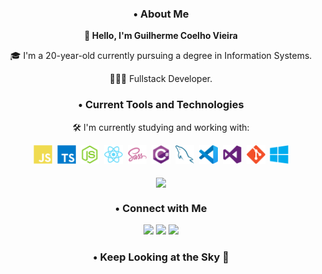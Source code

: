 <h3 align="center">• About Me</h3>
<p align="center"><strong>👋 Hello, I'm Guilherme Coelho Vieira</strong></p>
<p align="center">🎓 I'm a 20-year-old currently pursuing a degree in Information Systems.</p>
<p align="center">👨🏾‍💻 Fullstack Developer.</p>
<h3 align="center">• Current Tools and Technologies</h3>
<p align="center">🛠️ I'm currently studying and working with:</p>
<div align="center" style="display: inline_block">
  <a href="https://www.javascript.com/"><img alt="JavaScript" title="JavaScript" height="30" width="30" src="https://raw.githubusercontent.com/devicons/devicon/master/icons/javascript/javascript-plain.svg"></a>&nbsp;
  <a href="https://www.typescriptlang.org/"><img alt="TypeScript" title="TypeScript" height="30" width="30" src="https://raw.githubusercontent.com/devicons/devicon/master/icons/typescript/typescript-plain.svg"></a>&nbsp;
  <a href="https://nodejs.dev/en/learn/"><img alt="NodeJs" title="NodeJs" height="30" width="30" src="https://raw.githubusercontent.com/devicons/devicon/master/icons/nodejs/nodejs-original.svg"></a>&nbsp;
  <a href="https://pt-br.reactjs.org/"><img alt="React" title="ReactJs" height="30" width="30" src="https://raw.githubusercontent.com/devicons/devicon/master/icons/react/react-original.svg"></a>&nbsp;
  <a href="https://sass-lang.com/"><img alt="Sass" title="Sass" height="30" width="30" src="https://raw.githubusercontent.com/devicons/devicon/master/icons/sass/sass-original.svg"></a>&nbsp;
  <a href="https://learn.microsoft.com/pt-br/dotnet/csharp/"><img alt="C#" title="C#" height="30" width="30" src="https://github.com/devicons/devicon/blob/master/icons/csharp/csharp-original.svg"></a>&nbsp;
  <a href="https://www.mysql.com/"><img alt="MySQL" title="MySQL" height="30" width="30" src="https://raw.githubusercontent.com/devicons/devicon/master/icons/mysql/mysql-plain.svg"></a>&nbsp;
  <a href="https://code.visualstudio.com/"><img alt="VS Code" title="Visual Studio Code" height="30" width="30" src="https://raw.githubusercontent.com/devicons/devicon/master/icons/vscode/vscode-original.svg"></a>&nbsp;
  <a href="https://visualstudio.microsoft.com/"><img alt="Visual Studio" title="Visual Studio" height="30" width="30" src="https://raw.githubusercontent.com/devicons/devicon/master/icons/visualstudio/visualstudio-plain.svg"></a>&nbsp;
  <a href="https://git-scm.com/"><img alt="Git" title="Git" height="30" width="30" src="https://raw.githubusercontent.com/devicons/devicon/master/icons/git/git-plain.svg"></a>&nbsp;
  <a href="https://www.microsoft.com/pt-br/windows/"><img alt="Windows" title="Windows" height="30" width="30" src="https://raw.githubusercontent.com/devicons/devicon/master/icons/windows8/windows8-original.svg"></a>
</div></br>
<div align="center">
  <img align="center" height="150em" src="https://github-readme-stats.vercel.app/api/top-langs/?username=Wookyse&theme=dracula&hide_border=false&&layout=compact"/>
</div>
<h3 align="center">• Connect with Me</h3>
<div align="center">
  <a href="https://www.instagram.com/guilherme.coelhov/" target="_blank"><img src="https://img.shields.io/badge/-Instagram-%23E4405F?style=for-the-badge&logo=instagram&logoColor=white" target="_blank"></a>
  <a href="https://www.linkedin.com/in/guilherme-coelho-vieira-601711220/" target="_blank"><img src="https://img.shields.io/badge/-LinkedIn-%230077B5?style=for-the-badge&logo=linkedin&logoColor=white" target="_blank"></a> 
  <a href="mailto:coelhoguilherme@gmail.com"><img src="https://img.shields.io/badge/-Gmail-%23333?style=for-the-badge&logo=gmail&logoColor=red" target="_blank"></a>
</div>
<h3 align="center">• Keep Looking at the Sky 🌠</h3>
